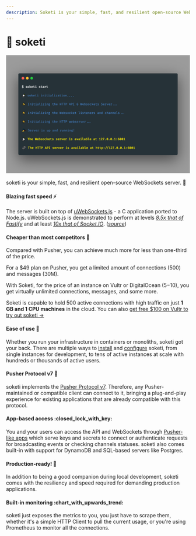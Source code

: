 ```yaml
---
description: Soketi is your simple, fast, and resilient open-source WebSockets server. 📣
---
```


# 📡 soketi

![](<.gitbook/assets/carbon (22).png>)

soketi is your simple, fast, and resilient open-source WebSockets server. 📣

#### Blazing fast speed :zap:

The server is built on top of [uWebSockets.js](https://github.com/uNetworking/uWebSockets.js) - a C application ported to Node.js. uWebSockets.js is demonstrated to perform at levels [_8.5x that of Fastify_](https://alexhultman.medium.com/serving-100k-requests-second-from-a-fanless-raspberry-pi-4-over-ethernet-fdd2c2e05a1e) and at least [_10x that of Socket.IO_](https://medium.com/swlh/100k-secure-websockets-with-raspberry-pi-4-1ba5d2127a23). ([_source_](https://github.com/uNetworking/uWebSockets.js))

#### Cheaper than most competitors 🤑

Compared with Pusher, you can achieve much more for less than one-third of the price.

For a $49 plan on Pusher, you get a limited amount of connections (500) and messages (30M).

With Soketi, for the price of an instance on Vultr or DigitalOcean ($5-$10), you get virtually unlimited connections, messages, and some more.

Soketi is capable to hold 500 active connections with high traffic on just **1 GB and 1 CPU machines** in the cloud. You can also [get free $100 on Vultr to try out soketi →](https://www.vultr.com/?ref=9032189-8H)

#### Ease of use :baby:

Whether you run your infrastructure in containers or monoliths, soketi got your back. There are multiple ways to [install](getting-started/installation/) and [configure](getting-started/environment-variables.md) soketi, from single instances for development, to tens of active instances at scale with hundreds or thousands of active users.

#### Pusher Protocol v7 :satellite:

soketi implements the [Pusher Protocol v7](https://pusher.com/docs/channels/library\_auth\_reference/pusher-websockets-protocol#version-7-2017-11). Therefore, any Pusher-maintained or compatible client can connect to it, bringing a plug-and-play experience for existing applications that are already compatible with this protocol.

#### App-based access :closed\_lock\_with\_key:

You and your users can access the API and WebSockets through [Pusher-like apps](app-management/introduction.md) which serve keys and secrets to connect or authenticate requests for broadcasting events or checking channels statuses. soketi also comes built-in with support for DynamoDB and SQL-based servers like Postgres.

#### Production-ready! :robot:

In addition to being a good companion during local development, soketi comes with the resiliency and speed required for demanding production applications.

#### Built-in monitoring :chart\_with\_upwards\_trend:

soketi just exposes the metrics to you, you just have to scrape them, whether it's a simple HTTP Client to pull the current usage, or you're using Prometheus to monitor all the connections.
